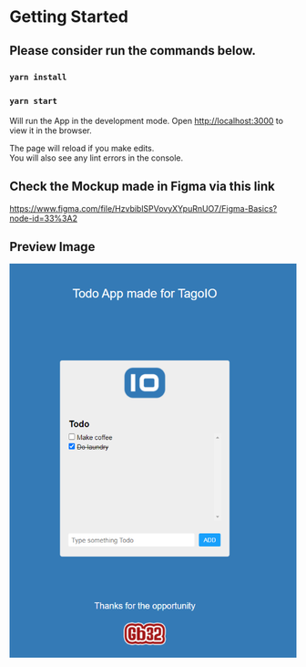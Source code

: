 # Getting Started 

## Please consider run the commands below.

### `yarn install`

### `yarn start`

Will run the App in the development mode.
Open [http://localhost:3000](http://localhost:3000) to view it in the browser.

The page will reload if you make edits.\
You will also see any lint errors in the console.

## Check the Mockup made in Figma via this link
https://www.figma.com/file/HzvbiblSPVovyXYpuRnUO7/Figma-Basics?node-id=33%3A2

## Preview Image

![Prev](./src/images/todo.png)
